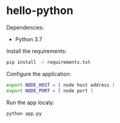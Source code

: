 # hello-python

Dependencies:

* Python 3.7

Install the requirements:

```bash
pip install -r requirements.txt
```

Configure the application:

```bash
export NODE_HOST = [ node host address ]
export NODE_PORT = [ node port ]
```

Run the app localy:

```bash
python app.py
```
